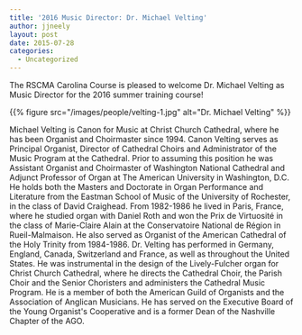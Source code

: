 ```yaml
---
title: '2016 Music Director: Dr. Michael Velting'
author: jjneely
layout: post
date: 2015-07-28
categories:
  - Uncategorized
---
```

The RSCMA Carolina Course is pleased to welcome Dr. Michael Velting as Music
Director for the 2016 summer training course!

{{% figure src="/images/people/velting-1.jpg" alt="Dr. Michael Velting" %}}

Michael Velting is Canon for Music at Christ Church Cathedral, where he has
been Organist and Choirmaster since 1994. Canon Velting serves as Principal
Organist, Director of Cathedral Choirs and Administrator of the Music Program
at the Cathedral. Prior to assuming this position he was Assistant Organist and
Choirmaster of Washington National Cathedral and Adjunct Professor of Organ at
The American University in Washington, D.C. He holds both the Masters and
Doctorate in Organ Performance and Literature from the Eastman School of Music
of the University of Rochester, in the class of David Craighead. From 1982-1986
he lived in Paris, France, where he studied organ with Daniel Roth and won the
Prix de Virtuosité in the class of Marie-Claire Alain at the Conservatoire
National de Région in Rueil-Malmaison. He also served as Organist of the
American Cathedral of the Holy Trinity from 1984-1986. Dr.  Velting has
performed in Germany, England, Canada, Switzerland and France, as well as
throughout the United States. He was instrumental in the design of the
Lively-Fulcher organ for Christ Church Cathedral, where he directs the
Cathedral Choir, the Parish Choir and the Senior Choristers and administers the
Cathedral Music Program. He is a member of both the American Guild of Organists
and the Association of Anglican Musicians. He has served on the Executive Board
of the Young Organist's Cooperative and is a former Dean of the Nashville
Chapter of the AGO.

